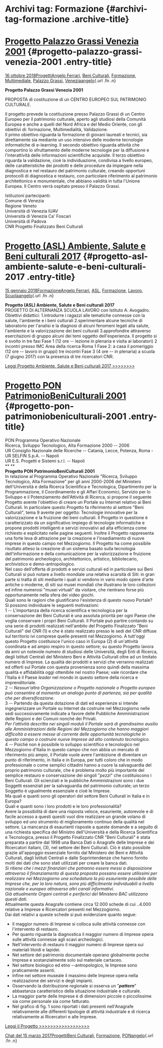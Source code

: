 Archivi tag: Formazione {#archivi-tag-formazione .archive-title}
=======================

[Progetto Palazzo Grassi Venezia 2001](indexe10c.html?p=1640) {#progetto-palazzo-grassi-venezia-2001 .entry-title}
=======

[16 ottobre 2018](indexe10c.html?p=1640 "Permalink a Progetto Palazzo Grassi Venezia 2001")[Progetti](index0b40.html?cat=9)[Angelo Ferrari](indexdddd.html?tag=angelo-ferrari), [Beni Culturali](index883e.html?tag=beni-culturali), [Formazione](index52c4.html?tag=formazione), [Multimediale](indexff77.html?tag=multimediale), [Palazzo Grassi](indexc2b6.html?tag=palazzo-grassi), [Venezia](index05f5.html?tag=venezia)[angelo](indexcd64.html?author=1 "Vedi tutti gli articoli di angelo"){.url .fn .n}

**Progetto Palazzo Grassi Venezia 2001**

PROPOSTA di costituzione di un CENTRO EUROPEO SUL PATRIMONIO CULTURALE.

Il progetto prevede la costituzione presso Palazzo Grassi di un Centro Europeo per il patrimonio culturale, aperto agli studiosi della Comunità Europea e anche a quelli del Nord Africa e del Medio Oriente, con gli obiettivi di: formazione, Multimedialità, Validazione.\
Il primo obiettivo riguarda la formazione di giovani laureati e tecnici, sia direttamente sia mediante un uso intensivo delle moderne tecnologie informatiche di e-learning. Il secondo obiettivo riguarda attività che comportino lo sfruttamento delle moderne tecnologie per la diffusione e l'interattività delle informazioni scientifiche acquisite. Il terzo obiettivo riguarda la validazione, cioè la individuazione, condivisa a livello europeo, delle caratteristiche dei prodotti e delle procedure da impiegare nella diagnostica e nel restauro del patrimonio culturale, creando opportuni protocolli di diagnostica e restauro, con particolare riferimento al patrimonio architettonico e monumentale, che abbiano validità in tutta l'Unione Europea. Il Centro verrà ospitato presso il Palazzo Grassi.

Istituzioni partecipanti:\
Comune di Venezia\
Regione Veneto\
Università di Venezia IUAV\
Università di Venezia Ca' Foscari\
Università di Padova\
CNR Progetto Finalizzato Beni Culturali

[Progetto (ASL) Ambiente, Salute e Beni culturali 2017](index71f3.html?p=1269) {#progetto-asl-ambiente-salute-e-beni-culturali-2017 .entry-title}
========================

[15 gennaio 2018](index71f3.html?p=1269 "Permalink a Progetto (ASL) Ambiente, Salute e Beni culturali 2017")[Formazione](indexc055.html?cat=17)[Angelo Ferrari](indexdddd.html?tag=angelo-ferrari), [ASL](index584a.html?tag=asl), [Formazione](index52c4.html?tag=formazione), [Lavoro](indexb5f8.html?tag=lavoro), [Scuola](index2953.html?tag=scuola)[angelo](indexcd64.html?author=1 "Vedi tutti gli articoli di angelo"){.url .fn .n}

**Progetto (ASL) Ambiente, Salute e Beni culturali 2017**\
PROGETTO DI ALTERNANZA SCUOLA LAVORO con Istituto A. Avogadro. Obiettivi didattici: 1.introdurre i ragazzi alle tematiche connesse con la salute, l'ambiente e i beni culturali 2.sperimentare alcune tecniche di laboratorio per l'analisi e la diagnosi di alcuni fenomeni legati alla salute, l'ambiente e la valorizzazione dei beni culturali 3.approfondire attraverso esercitazioni di gruppo alcuni dei temi oggetto dell'esperienza. Il progetto si è svolto in tre fasi Fase 1 (12 ore -- lezione in plenaria e visita ai laboratori) 2 incontri presso IMC Area della ricerca Roma 1 Fase 2: a casa il pomeriggio (12 ore -- lavoro in gruppi) tre incontri Fase 3 (4 ore -- in plenaria) a scuola (7 giugno 2017) con la presenza di tre ricercatori CNR.

[Leggi Progetto Ambiente, Salute e Beni culturali 2017 \>\>\>\>\>\>\>\>](index71f3.html?p=1269 "Progetto (ASL) Ambiente, Salute e Beni culturali 2017")

[Progetto PON PatrimonioBeniCulturali 2001](indexb1f0.html?p=663) {#progetto-pon-patrimoniobeniculturali-2001 .entry-title}
===========

PON Programma Operativo Nazionale\
Ricerca, Sviluppo Tecnologico, Alta Formazione 2000  --  2006\
UR Consiglio Nazionale delle Ricerche  --  Catania, Lecce, Potenza, Roma -\
UR SELFIN  S.p.A.  --  Napoli\
UR E.S. Progetti e Sistemi s.r.l.  --  Napoli\
** **\
**Progetto PON PatrimonioBeniCulturali 2001**\
In relazione al Programma Operativo Nazionale "Ricerca, Sviluppo Tecnologico, Alta Formazione" per gli anni 2000-2006 del Ministero dell'Università e della Ricerca Scientifica e Tecnologica, Dipartimento per la Programmazione, il Coordinamento e gli Affari Economici, Servizio per lo Sviluppo e il Potenziamento dell'Attività di Ricerca,  si  propone il seguente Progetto avente l'obiettivo di creare un Portale su Internet relativo ai Beni Culturali. In particolare questo Progetto fa riferimento al settore "Beni Culturali", tema 9 avente per oggetto: Tecnologie innovative per la valorizzazione e la fruizione dei beni culturali. Il Progetto in questione è caratterizzato da un significativo impiego di tecnologie informatiche e propone prodotti intelligenti e servizi innovativi ad alta efficienza come richiesto e esplicitato nelle pagine seguenti. Inoltre il Progetto rappresenta una forte leva di attrazione per la creazione e l'insediamento di nuove imprese in questo campo nel Mezzogiorno.  Il Progetto ha come possibile risultato atteso la creazione di un sistema basato sulla tecnologia dell'informazione e della comunicazione per la valorizzazione e fruizione del patrimonio archeologico, architettonico, artistico, bibliotecario, archivistico e demo-antropologico.\
Nel caso dell'offerta di prodotti e servizi culturali ed in particolare sui Beni Culturali si può notare a livello mondiale una relativa scarsità di Siti: in gran parte si tratta di siti mediante i quali si vendono in vario modo opere d'arte antiche o moderne, di siti sui musei mondiali che illustrano le loro collezioni ed infine numerosi "musei virtuali" da visitare, che rientrano forse più opportunamente nella sfera dei video giochi.\
Quali sono le ragioni che giustificano l'esistenza di questo nuovo Portale?\
Si possono individuare le seguenti motivazioni:\
1 -- L'importanza della ricerca scientifica e tecnologica per la conservazione dei Beni Culturali è una assoluta priorità per ogni Paese che voglia conservare i propri Beni Culturali. Il Portale può partire contando su una serie di prodotti realizzati nell'ambito del Progetto Finalizzato "Beni Culturali" del CNR (1) e  che è stato realizzato presso le sedi del CNR diffuse sul territorio ivi comprese quelle presenti nel Mezzogiorno. A tutt'oggi questo Progetto costituisce l'unico caso in Europa (2) di un'attività coordinata e ad ampio respiro in questo settore; su questo Progetto lavora da anni un notevole numero di studiosi delle Università, degli Enti di Ricerca, degli Istituti Centrali del Ministero Beni e Attività Culturali oltre ad un limitato numero di Imprese. La qualità dei prodotti e servizi che verranno realizzati ed offerti sul Portale con questa provenienza sono quindi della massima qualità e affidabilità oggi ottenibile nel nostro Paese; vale ricordare che l'Italia è il Paese *leader* nel mondo in questo settore della ricerca e imprenditoriale.\
2 *-- Nessun'altra Organizzazione o Progetto nazionale o Progetto europeo può consentire al momento un analogo punto di partenza, sia per qualità che per diversificazione.*\
3 -- Partendo da questa dotazione di dati ed esperienze si intende ingegnerizzare un Portale su Internet da costruire nel Mezzogiorno nelle sedi successivamente indicate a favore delle Pubbliche Amministrazioni delle Regioni e dei Comuni nonché dei Privati.\
*Per l'attività descritta nei  singoli moduli  il Portale sarà  di grandissimo ausilio alle Amministrazioni delle Regioni del Mezzogiorno  che  hanno maggiori  difficoltà a  essere messe al corrente delle  opportunità tecnologiche in questo campo a costruire nuove Imprese ad alto contenuto tecnologico.*\
4 -- Poiché non è possibile lo sviluppo scientifico e tecnologico nel Mezzogiorno d'Italia in questo campo che non abbia un mercato di riferimento più ampio, il Portale vuole avere l'ambizione di diventare un punto di riferimento, in Italia e in Europa,  per tutti coloro che in modo professionale o come semplici cittadini hanno a cuore la salvaguardia del proprio patrimonio culturale, che è problema molto più importante del semplice restauro e conservazione dei singoli "*pezzi*" che costituiscono i Beni Culturali. Gli scienziati e le pubbliche Amministrazioni sono i due Soggetti essenziali per la salvaguardia del patrimonio culturale; un terzo Soggetto è ugualmente essenziale e cioè le Imprese.\
Ma quali e quanti sono gli operatori del settore Beni Culturali in Italia e in Europa?\
Quali e quanti sono i loro prodotti e le loro professionalità?\
Avere la possibilità di dare una risposta veloce, esauriente, autorevole e di facile accesso a questi quesiti vuol dire realizzare un grande volano di sviluppo ed uno strumento di miglioramento continuo della qualità nel settore. La mancanza di esaurienti risposte a queste domande e a seguito di una richiesta specifica del Ministro dell'Università e della Ricerca Scientifica e Tecnologica, presso il Progetto Finalizzato CNR "Beni Culturali" è stata preparata a partire dal 1998 una Banca Dati o Anagrafe delle Imprese e dei Ricercatori italiani, (3),  nel settore dei Beni Culturali. Ciò è stato possibile grazie all'appoggio essenziale fornito dal Ministero dei Beni e Attività Culturali, dagli Istituti Centrali e dalle Soprintendenze che hanno fornito molti  dei dati che sono stati utilizzati per creare la banca dati.\
*Si ritiene che i mezzi finanziari che potranno essere messi a disposizione attraverso il finanziamento di questa proposta possano essere utilissimi per realizzare nel Mezzogiorno una schedatura la più esauriente possibile delle Imprese che, per la loro natura, sono più difficilmente individuabili a livello nazionale e europeo attraverso altri canali informativi.* \
*Già attualmente Organi centrali e periferici del Ministero BAC utilizzano questi dati.*\
Attualmente questa Anagrafe  contiene circa 12.000 schede di cui ..4.000 relative a Imprese e Ricercatori presenti nel Mezzogiorno.\
Dai dati relativi a queste schede si può evidenziare quanto segue:

-   Il maggior numero di Imprese si colloca sulle attività connesse con l'intervento di restauro.
-   Per quanto riguarda la diagnostica il maggior numero di Imprese opera sulle attività connesse agli scavi archeologici.
-   Nell'intervento di restauro il maggior numero di Imprese opera sui materiali litoidi e lapidei.
-   Nel settore del patrimonio documentale operano globalmente poche Imprese e sostanzialmente solo sul materiale cartaceo.
-   Nel settore biologico ed etno --antropologico, le Imprese sono praticamente assenti.
-   Infine nel settore museale il massimo delle Imprese opera nella realizzazione dei servizi e degli impianti.
-   Osservando la distribuzione regionale si osserva un "***pattern***" abbastanza caratteristico della situazione industriale e culturale.
-   La maggior parte delle Imprese è di dimensioni piccole o piccolissime sia come personale sia come fatturato.
-   Nel grafico di fig. 1 sono riportati i dati presenti nell'Anagrafe relativamente alle differenti tipologie di attività industriale e di ricerca relativamente ai Ricercatori e alle Imprese.

[Leggi il Progetto \>\>\>\>\>\>\>\>\>\>\>\>\>\>\>\>\>\>](wp-content/uploads/2017/03/Progetto-PON-PatrimonioBeniCulturali-2001.pdf)

[Chat del 15 marzo 2017](indexb1f0.html?p=663 "Permalink a Progetto PON PatrimonioBeniCulturali 2001")[Progetti](index0b40.html?cat=9)[Beni Culturali](index883e.html?tag=beni-culturali), [Formazione](index52c4.html?tag=formazione), [PON](index0011.html?tag=pon)[angelo](indexcd64.html?author=1 "Vedi tutti gli articoli di angelo"){.url .fn .n}

